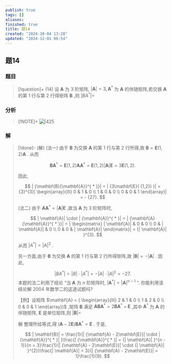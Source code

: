 ```yaml
---
publish: true
tags: []
aliases: 
finished: true
title: 题14
created: "2024-10-04 13:28"
updated: "2024-12-01 06:54"
---
```

## 题14
### 题目
> [!question]+
> (14) 设 $\mathbf{A}$ 为 3 阶矩阵, $| \mathbf{A}|  = 3,{\mathbf{A}}^{ * }$ 为 $\mathbf{A}$ 的伴随矩阵,若交换 $\mathbf{A}$ 的第 1 行与第 2 行得矩阵 $\mathbf{B}$ ,则 $| {B{A}^{ * }}|  =$
### 分析
> [!NOTE]+
> ![|425](https://img.hwenyi.live/202411201746441.webp)
### 解
> [!done]-
> (解) (法一) 由于 $\mathbf{B}$ 为交换 $\mathbf{A}$ 的第 1 行与第 2 行所得,故 $\mathbf{B} = \mathbf{E}( {1,2}) \mathbf{A}$ . 从而
> 
> $$
> \mathbf{B}{\mathbf{A}}^{ * } = \mathbf{E}( {1,2}) \mathbf{A}{\mathbf{A}}^{ * } = \mathbf{E}( {1,2}) | \mathbf{A}| \mathbf{E} = 3\mathbf{E}( {1,2}) .
> $$
> 
> 因此,
> 
> $$
> | {\mathbf{B}{\mathbf{A}}^{ * }}|  = | {3\mathbf{E}( {1,2}) }|  = {3}^{3}| \begin{array}{lll} 0 & 1 & 0 \\  1 & 0 & 0 \\  0 & 0 & 1 \end{array}|  =  - {27}.
> $$
> 
> (法二) 由于 $\mathbf{A}{\mathbf{A}}^{ * } = | \mathbf{A}| \mathbf{E}$ ,故当 $\mathbf{A}$ 为 3 阶矩阵时,
> 
> $$
> | \mathbf{A}|  \cdot  | {\mathbf{A}}^{ * }|  = | {\mathbf{A}{\mathbf{A}}^{ * }}|  = | \begin{matrix} | \mathbf{A}| & 0 & 0 \\  0 & | \mathbf{A}| & 0 \\  0 & 0 & | \mathbf{A}|  \end{matrix}|  = {| \mathbf{A}| }^{3}.
> $$
> 
> 从而 $| {A}^{ * }|  = {| A| }^{2}$ .
> 
> 另一方面,由于 $\mathbf{B}$ 为交换 $\mathbf{A}$ 的第 1 行与第 2 行所得矩阵,故 $| \mathbf{B}|  =  - | \mathbf{A}|$ . 因此,
> 
> $$
> | {B{A}^{ * }}|  = | B|  \cdot  | {A}^{ * }|  =  - | A|  \cdot  {| A| }^{2} =  - {27}.
> $$
> 本题的法二利用了结论 “当 $\mathbf{A}$ 为 $n$ 阶矩阵时, $| {\mathbf{A}}^{ * }|  = {| \mathbf{A}| }^{n - 1}$ ”. 你能利用该结论解 2004 年数学二的这道试题吗?
> 
> 【例】设矩阵 $\mathbf{A} = ( \begin{array}{lll} 2 & 1 & 0 \\  1 & 2 & 0 \\  0 & 0 & 1 \end{array})$ ,矩阵 $\mathbf{B}$ 满足 $\mathbf{A}\mathbf{B}{\mathbf{A}}^{ * } = 2\mathbf{B}{\mathbf{A}}^{ * } + \mathbf{E}$ ,其中 ${\mathbf{A}}^{ * }$ 为 $\mathbf{A}$ 的伴随矩阵, $\mathbf{E}$ 是单位矩阵,则 $| \mathbf{B}|  =$
> 
> 解 整理所给等式,得 $( {\mathbf{A} - 2\mathbf{E}}) \mathbf{B}{\mathbf{A}}^{ * } = \mathbf{E}$ . 于是,
> 
> $$
> | \mathbf{B}|  = \frac{1}{| {\mathbf{A} - 2\mathbf{E}}|  \cdot  | {\mathbf{A}}^{ * }| }\frac{| {\mathbf{A}}^{ * }|  = {| \mathbf{A}| }^{n - 1}}{n = 3}\frac{1}{| {\mathbf{A} - 2\mathbf{E}}|  \cdot  {| \mathbf{A}| }^{2}}\frac{| \mathbf{A}|  = 3}{| {\mathbf{A} - 2\mathbf{E}}|  = 1}\frac{1}{9}.
> $$